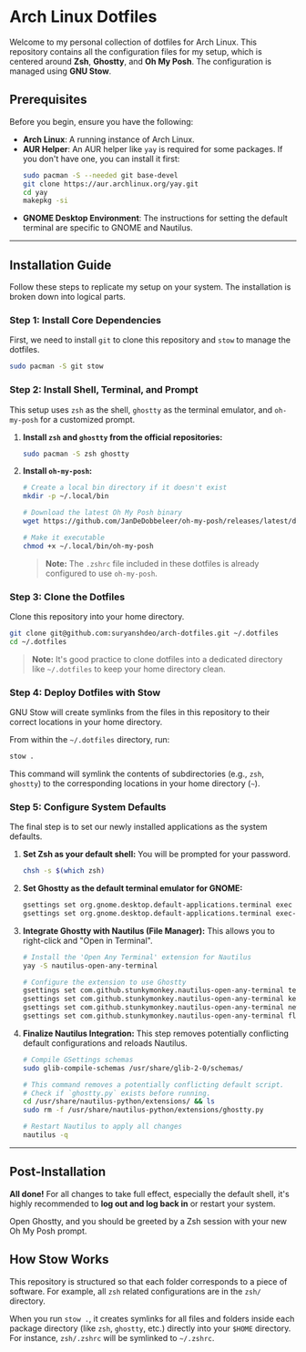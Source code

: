 # Arch Linux Dotfiles

Welcome to my personal collection of dotfiles for Arch Linux. This repository contains all the configuration files for my setup, which is centered around **Zsh**, **Ghostty**, and **Oh My Posh**. The configuration is managed using **GNU Stow**.


## Prerequisites

Before you begin, ensure you have the following:

* **Arch Linux**: A running instance of Arch Linux.
* **AUR Helper**: An AUR helper like `yay` is required for some packages. If you don't have one, you can install it first:
    ```bash
    sudo pacman -S --needed git base-devel
    git clone https://aur.archlinux.org/yay.git
    cd yay
    makepkg -si
    ```
* **GNOME Desktop Environment**: The instructions for setting the default terminal are specific to GNOME and Nautilus.

---

## Installation Guide

Follow these steps to replicate my setup on your system. The installation is broken down into logical parts.

### Step 1: Install Core Dependencies

First, we need to install `git` to clone this repository and `stow` to manage the dotfiles.

```bash
sudo pacman -S git stow
```

### Step 2: Install Shell, Terminal, and Prompt

This setup uses `zsh` as the shell, `ghostty` as the terminal emulator, and `oh-my-posh` for a customized prompt.

1.  **Install `zsh` and `ghostty` from the official repositories:**
    ```bash
    sudo pacman -S zsh ghostty
    ```

2.  **Install `oh-my-posh`:**
    ```bash
    # Create a local bin directory if it doesn't exist
    mkdir -p ~/.local/bin

    # Download the latest Oh My Posh binary
    wget https://github.com/JanDeDobbeleer/oh-my-posh/releases/latest/download/posh-linux-amd64 -O ~/.local/bin/oh-my-posh

    # Make it executable
    chmod +x ~/.local/bin/oh-my-posh
    ```
    > **Note:** The `.zshrc` file included in these dotfiles is already configured to use `oh-my-posh`.

### Step 3: Clone the Dotfiles

Clone this repository into your home directory.

```bash
git clone git@github.com:suryanshdeo/arch-dotfiles.git ~/.dotfiles
cd ~/.dotfiles
```
> **Note:** It's good practice to clone dotfiles into a dedicated directory like `~/.dotfiles` to keep your home directory clean.

### Step 4: Deploy Dotfiles with Stow

GNU Stow will create symlinks from the files in this repository to their correct locations in your home directory.

From within the `~/.dotfiles` directory, run:

```bash
stow .
```
This command will symlink the contents of subdirectories (e.g., `zsh`, `ghostty`) to the corresponding locations in your home directory (`~`).

### Step 5: Configure System Defaults

The final step is to set our newly installed applications as the system defaults.

1.  **Set Zsh as your default shell:**
    You will be prompted for your password.
    ```bash
    chsh -s $(which zsh)
    ```

2.  **Set Ghostty as the default terminal emulator for GNOME:**
    ```bash
    gsettings set org.gnome.desktop.default-applications.terminal exec 'ghostty'
    gsettings set org.gnome.desktop.default-applications.terminal exec-arg ''
    ```

3.  **Integrate Ghostty with Nautilus (File Manager):**
    This allows you to right-click and "Open in Terminal".
    ```bash
    # Install the 'Open Any Terminal' extension for Nautilus
    yay -S nautilus-open-any-terminal

    # Configure the extension to use Ghostty
    gsettings set com.github.stunkymonkey.nautilus-open-any-terminal terminal ghostty
    gsettings set com.github.stunkymonkey.nautilus-open-any-terminal keybindings '<Ctrl><Alt>t'
    gsettings set com.github.stunkymonkey.nautilus-open-any-terminal new-tab true
    gsettings set com.github.stunkymonkey.nautilus-open-any-terminal flatpak system
    ```
4.  **Finalize Nautilus Integration:**
    This step removes potentially conflicting default configurations and reloads Nautilus.
    ```bash
    # Compile GSettings schemas
    sudo glib-compile-schemas /usr/share/glib-2-0/schemas/

    # This command removes a potentially conflicting default script. 
    # Check if `ghostty.py` exists before running.
    cd /usr/share/nautilus-python/extensions/ && ls 
    sudo rm -f /usr/share/nautilus-python/extensions/ghostty.py

    # Restart Nautilus to apply all changes
    nautilus -q
    ```

---

## Post-Installation

**All done!** For all changes to take full effect, especially the default shell, it's highly recommended to **log out and log back in** or restart your system.

Open Ghostty, and you should be greeted by a Zsh session with your new Oh My Posh prompt.

## How Stow Works

This repository is structured so that each folder corresponds to a piece of software. For example, all `zsh` related configurations are in the `zsh/` directory.

When you run `stow .`, it creates symlinks for all files and folders inside each package directory (like `zsh`, `ghostty`, etc.) directly into your `$HOME` directory. For instance, `zsh/.zshrc` will be symlinked to `~/.zshrc`.

